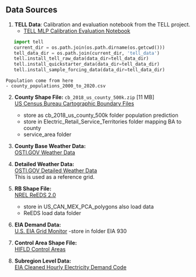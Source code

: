 ## Data Sources

1. **TELL Data**: Calibration and evaluation notebook from the TELL project.
   - [TELL MLP Calibration Evaluation Notebook](https://github.com/IMMM-SFA/tell/blob/main/notebooks/tell_mlp_calibration_evaluation.ipynb)
```python
   import tell
   current_dir = os.path.join(os.path.dirname(os.getcwd()))
   tell_data_dir = os.path.join(current_dir, 'tell_data')
   tell.install_tell_raw_data(data_dir=tell_data_dir)
   tell.install_quickstarter_data(data_dir=tell_data_dir)
   tell.install_sample_forcing_data(data_dir=tell_data_dir)

```
    Population come from here
    - county_populations_2000_to_2020.csv

2. **County Shape File:** `cb_2018_us_county_500k.zip` [11 MB]  
   [US Census Bureau Cartographic Boundary Files](https://www.census.gov/geographies/mapping-files/time-series/geo/carto-boundary-file.html)
   - store as cb_2018_us_county_500k folder
   population prediction
   - store in Electric_Retail_Service_Territories folder
   mapping BA to county
   - service_area folder

3. **County Base Weather Data:**  
   [OSTI.GOV Weather Data](https://www.osti.gov/biblio/1960548)


4. **Detailed Weather Data:**  
   [OSTI.GOV Detailed Weather Data](https://www.osti.gov/biblio/1885756)  
   This is used as a reference grid.

5. **RB Shape File:**  
   [NREL ReEDS 2.0](https://github.com/NREL/ReEDS-2.0)
   - store in US_CAN_MEX_PCA_polygons
   also load data 
   - ReEDS load data folder

6. **EIA Demand Data:**  
   [U.S. EIA Grid Monitor](https://www.eia.gov/electricity/gridmonitor/about)
   -store in folder EIA 930

7. **Control Area Shape File:**  
   [HIFLD Control Areas](https://hifld-geoplatform.hub.arcgis.com/datasets/geoplatform::control-areas/explore?location=33.336357%2C-112.615515%2C3.65)

8. **Subregion Level Data:**  
   [EIA Cleaned Hourly Electricity Demand Code](https://github.com/truggles/EIA_Cleaned_Hourly_Electricity_Demand_Code/blob/master/step1_get_eia_demand_data.ipynb)

